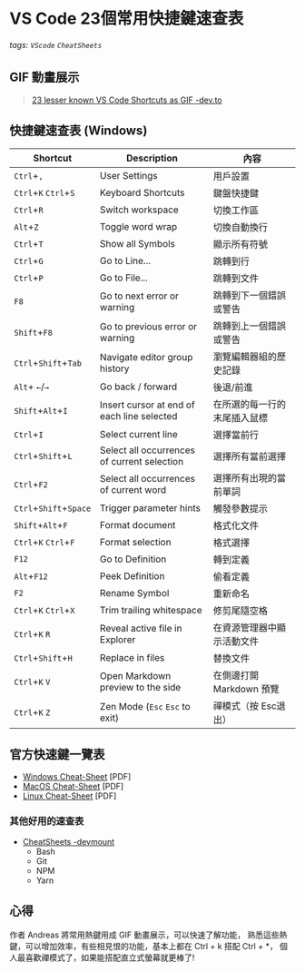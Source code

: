 # VS Code 23個常用快捷鍵速查表
###### tags: `VScode` `CheatSheets`

## GIF 動畫展示
> [23 lesser known VS Code Shortcuts as GIF -dev.to](https://dev.to/devmount/23-lesser-known-vs-code-shortcuts-as-gif-80)
> 
## 快捷鍵速查表 (Windows)

| Shortcut               | Description                                 |內容            |
| ---------------------- | ------------------------------------------- |--------       |
| `Ctrl`+`,`             | User Settings                               |用戶設置        
| `Ctrl`+`K` `Ctrl`+`S`  | Keyboard Shortcuts                          |鍵盤快捷鍵      	
| `Ctrl`+`R`             | Switch workspace                            |切換工作區	       
| `Alt`+`Z`              | Toggle word wrap                            |切換自動換行    
| `Ctrl`+`T`             | Show all Symbols                            |顯示所有符號    
| `Ctrl`+`G`             | Go to Line...                               |跳轉到行           
| `Ctrl`+`P`             | Go to File...                               |跳轉到文件       
| `F8`                   | Go to next error or warning                 |跳轉到下一個錯誤或警告 
| `Shift`+`F8`           | Go to previous error or warning             |跳轉到上一個錯誤或警告
| `Ctrl`+`Shift`+`Tab`   | Navigate editor group history               |瀏覽編輯器組的歷史記錄
| `Alt`+ `←`/`→`         | Go back / forward                           |後退/前進
| `Shift`+`Alt`+`I`      | Insert cursor at end of each line selected  |在所選的每一行的末尾插入鼠標
| `Ctrl`+`I`             | Select current line                         |選擇當前行
| `Ctrl`+`Shift`+`L`     | Select all occurrences of current selection |選擇所有當前選擇
| `Ctrl`+`F2`            | Select all occurrences of current word      |選擇所有出現的當前單詞
| `Ctrl`+`Shift`+`Space` | Trigger parameter hints                     |觸發參數提示
| `Shift`+`Alt`+`F`      | Format document                             |格式化文件
| `Ctrl`+`K` `Ctrl`+`F`  | Format selection                            |格式選擇
| `F12`                  | Go to Definition                            |轉到定義
| `Alt`+`F12`            | Peek Definition                             |偷看定義
| `F2`                   | Rename Symbol                               |重新命名
| `Ctrl`+`K` `Ctrl`+`X`  | Trim trailing whitespace                    |修剪尾隨空格
| `Ctrl`+`K` `R`         | Reveal active file in Explorer              |在資源管理器中顯示活動文件
| `Ctrl`+`Shift`+`H`     | Replace in files                            |替換文件
| `Ctrl`+`K` `V`         | Open Markdown preview to the side           |在側邊打開 Markdown 預覽
| `Ctrl`+`K` `Z`         | Zen Mode (`Esc` `Esc` to exit)              |禪模式（按 Esc退出）

## 官方快速鍵一覽表
- [Windows Cheat-Sheet](https://code.visualstudio.com/shortcuts/keyboard-shortcuts-windows.pdf) [PDF]
- [MacOS Cheat-Sheet](https://code.visualstudio.com/shortcuts/keyboard-shortcuts-macos.pdf) [PDF]
- [Linux Cheat-Sheet](http://code.visualstudio.com/shortcuts/keyboard-shortcuts-linux.pdf) [PDF]

### 其他好用的速查表 
* [CheatSheets -devmount](https://github.com/devmount/CheatSheets)
    * Bash
    * Git
    * NPM
    * Yarn

## 心得
作者 Andreas 將常用熱鍵用成 GIF 動畫展示，可以快速了解功能，
熟悉這些熱鍵，可以增加效率，有些相見恨的功能，基本上都在 Ctrl + k 搭配 Ctrl +  *，
個人最喜歡禪模式了，如果能搭配直立式螢幕就更棒了!


<div style="display:none">![](https://i.imgur.com/eCorDoH.png)
</div>

